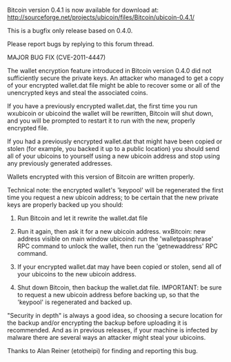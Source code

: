 Bitcoin version 0.4.1 is now available for download at:
http://sourceforge.net/projects/ubicoin/files/Bitcoin/ubicoin-0.4.1/

This is a bugfix only release based on 0.4.0.

Please report bugs by replying to this forum thread.

MAJOR BUG FIX  (CVE-2011-4447)

The wallet encryption feature introduced in Bitcoin version 0.4.0 did not sufficiently secure the private keys. An attacker who
managed to get a copy of your encrypted wallet.dat file might be able to recover some or all of the unencrypted keys and steal the
associated coins.

If you have a previously encrypted wallet.dat, the first time you run wxubicoin or ubicoind the wallet will be rewritten, Bitcoin will
shut down, and you will be prompted to restart it to run with the new, properly encrypted file.

If you had a previously encrypted wallet.dat that might have been copied or stolen (for example, you backed it up to a public
location) you should send all of your ubicoins to yourself using a new ubicoin address and stop using any previously generated addresses.

Wallets encrypted with this version of Bitcoin are written properly.

Technical note: the encrypted wallet's 'keypool' will be regenerated the first time you request a new ubicoin address; to be certain that the
new private keys are properly backed up you should:

1. Run Bitcoin and let it rewrite the wallet.dat file

2. Run it again, then ask it for a new ubicoin address.
wxBitcoin: new address visible on main window
ubicoind: run the 'walletpassphrase' RPC command to unlock the wallet,  then run the 'getnewaddress' RPC command.

3. If your encrypted wallet.dat may have been copied or stolen, send all of your ubicoins to the new ubicoin address.

4. Shut down Bitcoin, then backup the wallet.dat file.
IMPORTANT: be sure to request a new ubicoin address before backing up, so that the 'keypool' is regenerated and backed up.

"Security in depth" is always a good idea, so choosing a secure location for the backup and/or encrypting the backup before uploading it is recommended. And as in previous releases, if your machine is infected by malware there are several ways an attacker might steal your ubicoins.

Thanks to Alan Reiner (etotheipi) for finding and reporting this bug.

